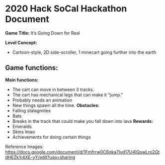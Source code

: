 # 2020 Hack SoCal Hackathon Document

**Game Title:** It’s Going Down for Real

**Level Concept:**
- Cartoon-style, 2D side-scroller, 1 minecart going further into the earth
## Game functions:
**Main functions:**
- The cart can move in between 3 tracks.
- The cart has mechanical legs that can make it “jump.”
- Probably needs an animation
- New things spawn all the time.
**Obstacles:**
- Falling stalagmites
- Bats
- Breaks in the track that could make you fall down into lava
**Rewards:**
- Emeralds
- Skins lmao
- Achievements for doing certain things

Reference Images:
https://docs.google.com/document/d/1Fmfrrw0C6qka7Ivd17U4IQswLro2QtdHEZk1r4XE-yY/edit?usp=sharing
